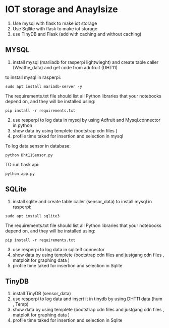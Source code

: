 #  IOT storage and Anaylsize

1. Use mysql with flask to make iot storage
2. Use Sqllite with flask to make iot storage
3. use TinyDB and Flask (add with caching and without caching)


## MYSQL
1. install mysql (mariiadb for rasperpi lightwieght) and create table caller (Weathe_data) and get code from adufruit (DHT11)

to install mysql in rasperpi:
```
sudo apt install mariadb-server -y
```
    
The requirements.txt file should list all Python libraries that your notebooks depend on, and they will be installed using: 
```
pip install -r requirements.txt
```
2. use resperpi to log data in mysql by using Adfruit and Mysql.connector in python
3. show data by using templete (bootstrap cdn files )
4. profile time taked for insertion and selection in mysql

To log data sensor in database:
```
python Dht11Sensor.py
```

TO run flask api:
```
python app.py
```




## SQLite
1. install sqlite and create table caller (sensor_data)
to install mysql in rasperpi:
```
sudo apt install sqlite3
```
    
The requirements.txt file should list all Python libraries that your notebooks depend on, and they will be installed using: 
```
pip install -r requirements.txt
```

3. use resperpi to log data in sqlite3 connector 
4. show data by using templete (bootstrap cdn files and justgang cdn files , matploit for graphing data )
5. profile time taked for insertion and selection in Sqlite 


## TinyDB
1. install TinyDB (sensor_data)
2. use resperpi to log data and insert it in tinydb by using DHT11 data (hum , Temp) 
3. show data by using templete (bootstrap cdn files and justgang cdn files , matploit for graphing data )
4. profile time taked for insertion and selection in Sqlite 
